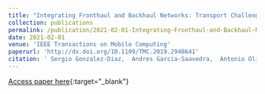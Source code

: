 ```yaml
---
title: "Integrating Fronthaul and Backhaul Networks: Transport Challenges and Feasibility Results"
collection: publications
permalink: /publication/2021-02-01-Integrating-Fronthaul-and-Backhaul-Networks-Transport-Challenges-and-Feasibility-Results
date: 2021-02-01
venue: 'IEEE Transactions on Mobile Computing'
paperurl: 'http://dx.doi.org/10.1109/TMC.2019.2948641'
citation: ' Sergio Gonzalez-Diaz,  Andres Garcia-Saavedra,  Antonio Oliva,  Xavier Costa-Perez,  Robert Gazda,  Alain Mourad,  Thomas Deiss,  Josep Mangues-Bafalluy,  Paola Iovanna,  Stefano Stracca,  Phillip Leithead, &quot;Integrating Fronthaul and Backhaul Networks: Transport Challenges and Feasibility Results.&quot; IEEE Transactions on Mobile Computing, 2021.'
---
```

[Access paper here](http://dx.doi.org/10.1109/TMC.2019.2948641){:target="_blank"}
